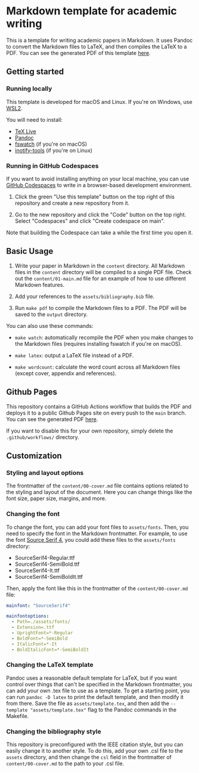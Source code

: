 # Markdown template for academic writing

This is a template for writing academic papers in Markdown. It uses Pandoc to convert the Markdown files to LaTeX, and then compiles the LaTeX to a PDF. You can see the generated PDF of this template [here](https://mikkelsvartveit.github.io/markdown-latex-template/article.pdf).

## Getting started

### Running locally

This template is developed for macOS and Linux. If you're on Windows, use [WSL2](https://learn.microsoft.com/en-us/windows/wsl/install).

You will need to install:

- [TeX Live](https://www.tug.org/texlive/)
- [Pandoc](https://pandoc.org/installing.html)
- [fswatch](https://github.com/emcrisostomo/fswatch/releases) (if you're on macOS)
- [inotify-tools](https://github.com/rvoicilas/inotify-tools/wiki) (if you're on Linux)

### Running in GitHub Codespaces

If you want to avoid installing anything on your local machine, you can use [GitHub Codespaces](https://github.com/features/codespaces) to write in a browser-based development environment.

1. Click the green "Use this template" button on the top right of this repository and create a new repository from it.

2. Go to the new repository and click the "Code" button on the top right. Select "Codespaces" and click "Create codespace on main".

Note that building the Codespace can take a while the first time you open it.

## Basic Usage

1. Write your paper in Markdown in the `content` directory. All Markdown files in the `content` directory will be compiled to a single PDF file. Check out the `content/01-main.md` file for an example of how to use different Markdown features.

2. Add your references to the `assets/bibliography.bib` file.

3. Run `make pdf` to compile the Markdown files to a PDF. The PDF will be saved to the `output` directory.

You can also use these commands:

- `make watch`: automatically recompile the PDF when you make changes to the Markdown files (requires installing fswatch if you're on macOS).

- `make latex`: output a LaTeX file instead of a PDF.

- `make wordcount`: calculate the word count across all Markdown files (except cover, appendix and references).

## Github Pages

This repository contains a GitHub Actions workflow that builds the PDF and deploys it to a public Github Pages site on every push to the `main` branch. You can see the generated PDF [here](https://mikkelsvartveit.github.io/markdown-latex-template/article.pdf).

If you want to disable this for your own repository, simply delete the `.github/workflows/` directory.

## Customization

### Styling and layout options

The frontmatter of the `content/00-cover.md` file contains options related to the styling and layout of the document. Here you can change things like the font size, paper size, margins, and more.

### Changing the font

To change the font, you can add your font files to `assets/fonts`. Then, you need to specify the font in the Markdown frontmatter. For example, to use the font [Source Serif 4](https://github.com/adobe-fonts/source-serif), you could add these files to the `assets/fonts` directory:

- SourceSerif4-Regular.ttf
- SourceSerif4-SemiBold.ttf
- SourceSerif4-It.ttf
- SourceSerif4-SemiBoldIt.ttf

Then, apply the font like this in the frontmatter of the `content/00-cover.md` file:

```yaml
mainfont: "SourceSerif4"

mainfontoptions:
  - Path=./assets/fonts/
  - Extension=.ttf
  - UprightFont=*-Regular
  - BoldFont=*-SemiBold
  - ItalicFont=*-It
  - BoldItalicFont=*-SemiBoldIt
```

### Changing the LaTeX template

Pandoc uses a reasonable default template for LaTeX, but if you want control over things that can't be specified in the Markdown frontmatter, you can add your own .tex file to use as a template. To get a starting point, you can run `pandoc -D latex` to print the default template, and then modify it from there. Save the file as `assets/template.tex`, and then add the `--template "assets/template.tex"` flag to the Pandoc commands in the Makefile.

### Changing the bibliography style

This repository is preconfigured with the IEEE citation style, but you can easily change it to another style. To do this, add your own .csl file to the `assets` directory, and then change the `csl` field in the frontmatter of `content/00-cover.md` to the path to your .csl file.
